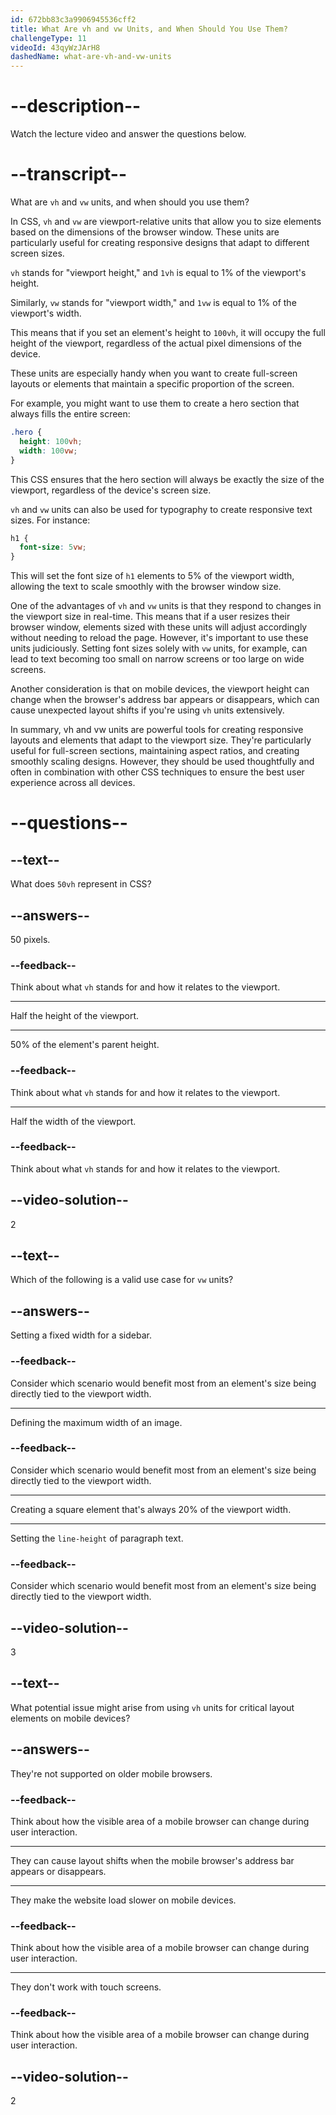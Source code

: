 ```yaml
---
id: 672bb83c3a9906945536cff2
title: What Are vh and vw Units, and When Should You Use Them?
challengeType: 11
videoId: 43qyWzJArH8
dashedName: what-are-vh-and-vw-units
---
```


# --description--

Watch the lecture video and answer the questions below.

# --transcript--

What are `vh` and `vw` units, and when should you use them?

In CSS, `vh` and `vw` are viewport-relative units that allow you to size elements based on the dimensions of the browser window. These units are particularly useful for creating responsive designs that adapt to different screen sizes.

`vh` stands for "viewport height," and `1vh` is equal to 1% of the viewport's height.

Similarly, `vw` stands for "viewport width," and `1vw` is equal to 1% of the viewport's width. 

This means that if you set an element's height to `100vh`, it will occupy the full height of the viewport, regardless of the actual pixel dimensions of the device.

These units are especially handy when you want to create full-screen layouts or elements that maintain a specific proportion of the screen. 

For example, you might want to use them to create a hero section that always fills the entire screen:

```css
.hero {
  height: 100vh;
  width: 100vw;
}
```

This CSS ensures that the hero section will always be exactly the size of the viewport, regardless of the device's screen size.

`vh` and `vw` units can also be used for typography to create responsive text sizes. For instance:

```css
h1 {
  font-size: 5vw;
}
```

This will set the font size of `h1` elements to 5% of the viewport width, allowing the text to scale smoothly with the browser window size.

One of the advantages of `vh` and `vw` units is that they respond to changes in the viewport size in real-time. This means that if a user resizes their browser window, elements sized with these units will adjust accordingly without needing to reload the page. However, it's important to use these units judiciously. Setting font sizes solely with `vw` units, for example, can lead to text becoming too small on narrow screens or too large on wide screens. 

Another consideration is that on mobile devices, the viewport height can change when the browser's address bar appears or disappears, which can cause unexpected layout shifts if you're using `vh` units extensively.

In summary, vh and vw units are powerful tools for creating responsive layouts and elements that adapt to the viewport size. They're particularly useful for full-screen sections, maintaining aspect ratios, and creating smoothly scaling designs. However, they should be used thoughtfully and often in combination with other CSS techniques to ensure the best user experience across all devices.

# --questions--

## --text--

What does `50vh` represent in CSS?

## --answers--

50 pixels.

### --feedback--

Think about what `vh` stands for and how it relates to the viewport.

---

Half the height of the viewport.

---

50% of the element's parent height.

### --feedback--

Think about what `vh` stands for and how it relates to the viewport.

---

Half the width of the viewport.

### --feedback--

Think about what `vh` stands for and how it relates to the viewport.

## --video-solution--

2

## --text--

Which of the following is a valid use case for `vw` units?

## --answers--

Setting a fixed width for a sidebar.

### --feedback--

Consider which scenario would benefit most from an element's size being directly tied to the viewport width.

---

Defining the maximum width of an image.

### --feedback--

Consider which scenario would benefit most from an element's size being directly tied to the viewport width.

---

Creating a square element that's always 20% of the viewport width.

---

Setting the `line-height` of paragraph text.

### --feedback--

Consider which scenario would benefit most from an element's size being directly tied to the viewport width.

## --video-solution--

3

## --text--

What potential issue might arise from using `vh` units for critical layout elements on mobile devices?

## --answers--

They're not supported on older mobile browsers.

### --feedback--

Think about how the visible area of a mobile browser can change during user interaction.

---

They can cause layout shifts when the mobile browser's address bar appears or disappears.

---

They make the website load slower on mobile devices.

### --feedback--

Think about how the visible area of a mobile browser can change during user interaction.

---

They don't work with touch screens.

### --feedback--

Think about how the visible area of a mobile browser can change during user interaction.

## --video-solution--

2
